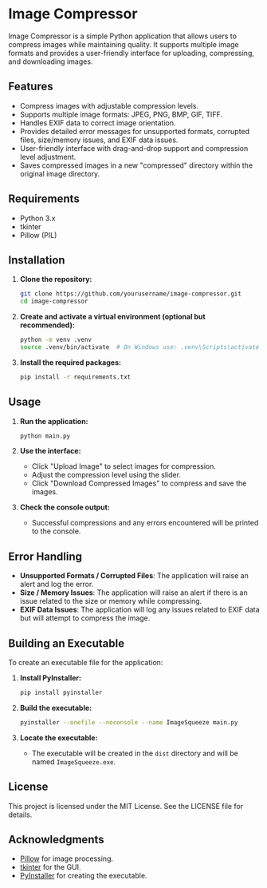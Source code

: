 
# Image Compressor

Image Compressor is a simple Python application that allows users to compress images while maintaining quality. It supports multiple image formats and provides a user-friendly interface for uploading, compressing, and downloading images.

## Features

- Compress images with adjustable compression levels.
- Supports multiple image formats: JPEG, PNG, BMP, GIF, TIFF.
- Handles EXIF data to correct image orientation.
- Provides detailed error messages for unsupported formats, corrupted files, size/memory issues, and EXIF data issues.
- User-friendly interface with drag-and-drop support and compression level adjustment.
- Saves compressed images in a new "compressed" directory within the original image directory.

## Requirements

- Python 3.x
- tkinter
- Pillow (PIL)

## Installation

1. **Clone the repository:**
   ```bash
   git clone https://github.com/yourusername/image-compressor.git
   cd image-compressor
   ```

2. **Create and activate a virtual environment (optional but recommended):**
   ```bash
   python -m venv .venv
   source .venv/bin/activate  # On Windows use: .venv\Scripts\activate
   ```

3. **Install the required packages:**
   ```bash
   pip install -r requirements.txt
   ```

## Usage

1. **Run the application:**
   ```bash
   python main.py
   ```

2. **Use the interface:**
   - Click "Upload Image" to select images for compression.
   - Adjust the compression level using the slider.
   - Click "Download Compressed Images" to compress and save the images.

3. **Check the console output:**
   - Successful compressions and any errors encountered will be printed to the console.

## Error Handling

- **Unsupported Formats / Corrupted Files**: The application will raise an alert and log the error.
- **Size / Memory Issues**: The application will raise an alert if there is an issue related to the size or memory while compressing.
- **EXIF Data Issues**: The application will log any issues related to EXIF data but will attempt to compress the image.

## Building an Executable

To create an executable file for the application:

1. **Install PyInstaller:**
   ```bash
   pip install pyinstaller
   ```

2. **Build the executable:**
   ```bash
   pyinstaller --onefile --noconsole --name ImageSqueeze main.py
   ```

3. **Locate the executable:**
   - The executable will be created in the `dist` directory and will be named `ImageSqueeze.exe`.

## License

This project is licensed under the MIT License. See the LICENSE file for details.

## Acknowledgments

- [Pillow](https://python-pillow.org/) for image processing.
- [tkinter](https://docs.python.org/3/library/tkinter.html) for the GUI.
- [PyInstaller](https://www.pyinstaller.org/) for creating the executable.
